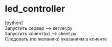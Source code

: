 # led_controller
[python]<br>
Запустить сервер --> server.py<br>
Запустить клиент(ы) --> client.py<br>
Следовать (по желанию) указаниям в клиенте<br>
